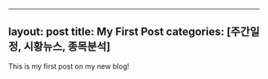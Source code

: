 
---
layout: post
title: My First Post
categories: [주간일정, 시황뉴스, 종목분석]
---

This is my first post on my new blog!
